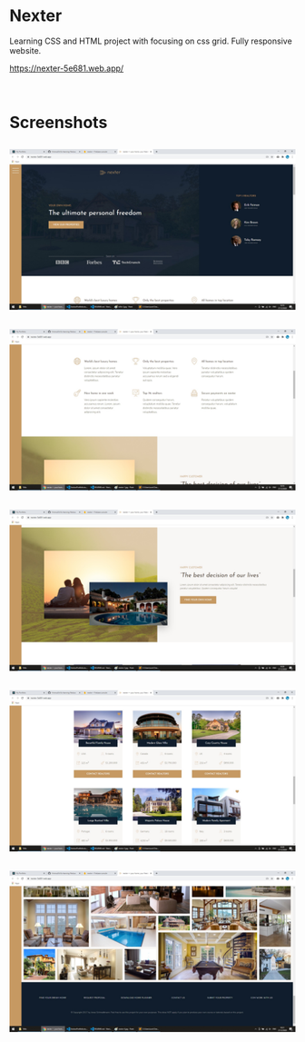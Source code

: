 # Nexter

Learning CSS and HTML project with focusing on css grid. Fully responsive website.

https://nexter-5e681.web.app/

<br/>

# Screenshots

## <img src="./readme-images/nexter-1.jpg"/>
## <img src="./readme-images/nexter-2.jpg"/>
## <img src="./readme-images/nexter-3.jpg"/>
## <img src="./readme-images/nexter-4.jpg"/>
## <img src="./readme-images/nexter-5.jpg"/>
